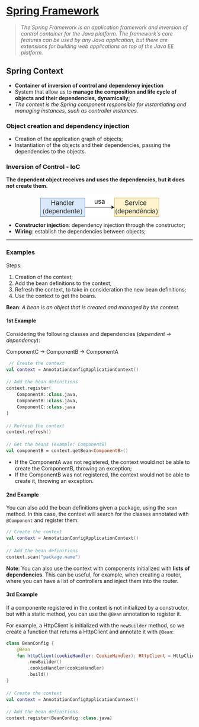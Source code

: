 # [Spring Framework](https://spring.io/)

> *The Spring Framework is an application framework and inversion of control container for the Java platform. The framework's core features can be used by any Java application, but there are extensions for building web applications on top of the Java EE platform.*

## Spring Context

* **Container of inversion of control and dependency injection**
* System that allow us to **manage the composition and life cycle of objects and their dependencies, dynamically**;
* *The context is the Spring component responsible for instantiating and managing instances, such as controller instances.*

### Object creation and dependency injection

* Creation of the application graph of objects;
* Instantiation of the objects and their dependencies, passing the dependencies to the objects.

### Inversion of Control - IoC

**The dependent object receives and uses the dependencies, but it does not create them.**

<p align="center">
    <img src="./docs/dependencies.png" alt="Inversion of Control" align="center"/>
</p>

* **Constructor injection**: dependency injection through the constructor;
* **Wiring**: establish the dependencies between objects;

---

### Examples

Steps:

1. Creation of the context;
2. Add the bean definitions to the context;
3. Refresh the context, to take in consideration the new bean definitions;
4. Use the context to get the beans.

**Bean**: *A bean is an object that is created and managed by the context.*

#### 1st Example

Considering the following classes and dependencies (*dependent -> dependency*):

ComponentC -> ComponentB ->  ComponentA

```kotlin
 // Create the context
val context = AnnotationConfigApplicationContext()

// Add the bean definitions
context.register(
    ComponentA::class.java,
    ComponentB::class.java,
    ComponentC::class.java
)

// Refresh the context
context.refresh()

// Get the beans (example: ComponentB)
val componentB = context.getBean<ComponentB>()
```

* If the ComponentA was not registered, the context would not be able to create the ComponentB, throwing an exception;
* If the ComponentB was not registered, the context would not be able to create it, throwing an exception.

#### 2nd Example

You can also add the bean definitions given a package, using the `scan` method. In this case, the context will search for the classes annotated with `@Component` and register them:

```kotlin
// Create the context
val context = AnnotationConfigApplicationContext()

// Add the bean definitions
context.scan("package.name")
```

**Note**: You can also use the context with components initialized with **lists of dependencies**. This can be useful, for example, when creating a router, where you can have a list of controllers and inject them into the router.


#### 3rd Example

If a componente registered in the context is not initialized by a constructor, but with a static method, you can use the `@Bean` annotation to register it.

For example, a HttpClient is initialized with the `newBuilder` method, so we create a function that returns a HttpClient and annotate it with `@Bean`:

```kotlin
class BeanConfig {
    @Bean
    fun httpClient(cookieHandler: CookieHandler): HttpClient = HttpClient
        .newBuilder()
        .cookieHandler(cookieHandler)
        .build()
}

// Create the context
val context = AnnotationConfigApplicationContext()

// Add the bean definitions
context.register(BeanConfig::class.java)
```